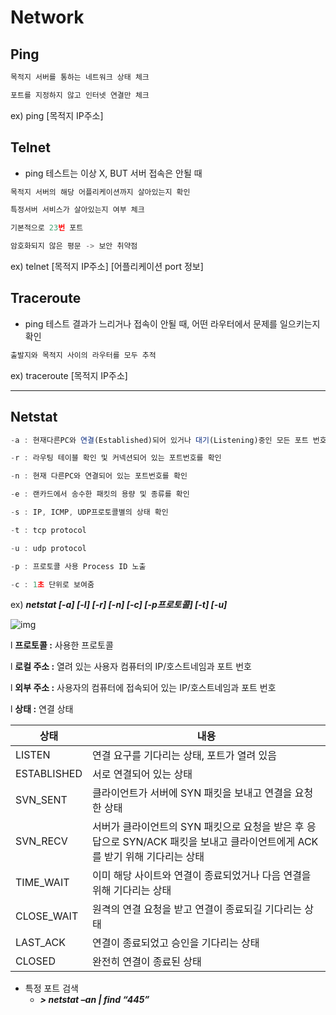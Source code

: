 # Network

## Ping

```jsx
목적지 서버를 통하는 네트워크 상태 체크

포트를 지정하지 않고 인터넷 연결만 체크
```

ex) ping [목적지 IP주소]





## Telnet

- ping 테스트는 이상 X, BUT 서버 접속은 안될 때

```jsx
목적지 서버의 해당 어플리케이션까지 살아있는지 확인 

특정서버 서비스가 살아있는지 여부 체크

기본적으로 23번 포트

암호화되지 않은 평문 -> 보안 취약점
```

ex) telnet [목적지 IP주소] [어플리케이션 port 정보]

## Traceroute

- ping 테스트 결과가 느리거나 접속이 안될 때, 어떤 라우터에서 문제를 일으키는지 확인

```jsx
출발지와 목적지 사이의 라우터를 모두 추적
```

ex) traceroute [목적지 IP주소]





------

## Netstat

```jsx
-a : 현재다른PC와 연결(Established)되어 있거나 대기(Listening)중인 모든 포트 번호를 확인 

-r : 라우팅 테이블 확인 및 커넥션되어 있는 포트번호를 확인 

-n : 현재 다른PC와 연결되어 있는 포트번호를 확인

-e : 랜카드에서 송수한 패킷의 용량 및 종류를 확인 

-s : IP, ICMP, UDP프로토콜별의 상태 확인

-t : tcp protocol 

-u : udp protocol 

-p : 프로토콜 사용 Process ID 노출

-c : 1초 단위로 보여줌
```

ex) ***netstat [-a] [-l] [-r] [-n] [-c] [-p프로토콜] [-t] [-u]***



![img](https://www.notion.so/image/https%3A%2F%2Fs3-us-west-2.amazonaws.com%2Fsecure.notion-static.com%2Fef963f62-2de7-4d4a-924e-8bfff6b6a1bf%2FUntitled.png?table=block&id=725581e0-4e36-44c7-9373-883042c28fa1&spaceId=4a50ccd5-0771-4bf1-ba97-dabe26064358&width=2000&userId=7f7a99a6-ff17-400b-9bfb-4f9bb249d476&cache=v2)

l **프로토콜 :** 사용한 프로토콜

l **로컬 주소 :** 열려 있는 사용자 컴퓨터의 IP/호스트네임과 포트 번호

l **외부 주소 :** 사용자의 컴퓨터에 접속되어 있는 IP/호스트네임과 포트 번호

l **상태 :** 연결 상태

| 상태        | 내용                                                         |
| ----------- | ------------------------------------------------------------ |
| LISTEN      | 연결 요구를 기다리는 상태, 포트가 열려 있음                  |
| ESTABLISHED | 서로 연결되어 있는 상태                                      |
| SVN_SENT    | 클라이언트가 서버에 SYN 패킷을 보내고 연결을 요청한 상태     |
| SVN_RECV    | 서버가 클라이언트의 SYN 패킷으로 요청을 받은 후 응답으로 SYN/ACK 패킷을 보내고 클라이언트에게 ACK 를 받기 위해 기다리는 상태 |
| TIME_WAIT   | 이미 해당 사이트와 연결이 종료되었거나 다음 연결을 위해 기다리는 상태 |
| CLOSE_WAIT  | 원격의 연결 요청을 받고 연결이 종료되길 기다리는 상태        |
| LAST_ACK    | 연결이 종료되었고 승인을 기다리는 상태                       |
| CLOSED      | 완전히 연결이 종료된 상태                                    |

- 특정 포트 검색
  - ***> netstat –an | find “445”***